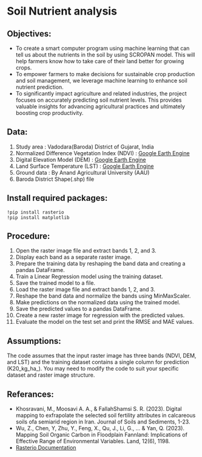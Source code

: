 # Soil Nutrient analysis

## Objectives:
* To create a smart computer program using machine learning that can tell us about the nutrients in the soil by using SCROPAN model. This will help farmers know how to take care of their land better for growing crops.
* To empower farmers to make decisions for sustainable crop production and soil management, we leverage machine learning to enhance soil nutrient prediction.
* To significantly impact agriculture and related industries, the project focuses on accurately predicting soil nutrient levels. This provides valuable insights for advancing agricultural practices and ultimately boosting crop productivity.

## Data:
1. Study area : Vadodara(Baroda) District of Gujarat, India
2. Normalized Difference Vegetation Index (NDVI) : [Google Earth Engine](https://developers.google.com/earth-engine/datasets/catalog/LANDSAT_LC08_C01_T1_32DAY_NDVI)
3. Digital Elevation Model (DEM) : [Google Earth Engine](https://developers.google.com/earth-engine/datasets/catalog/USGS_SRTMGL1_003)
4. Land Surface Temperature (LST) : [Google Earth Engine](https://developers.google.com/earth-engine/datasets/catalog/LANDSAT_LC08_C01_T1_8DAY_TOA)
5. Ground data : By Anand Agricultural University (AAU)
6. Baroda District Shape(.shp) file

## Install required packages:
~~~
!pip install rasterio
!pip install matplotlib
~~~

## Procedure:
1. Open the raster image file and extract bands 1, 2, and 3. 
2. Display each band as a separate raster image. 
3. Prepare the training data by reshaping the band data and creating a pandas DataFrame. 
4. Train a Linear Regression model using the training dataset. 
5. Save the trained model to a file. 
6. Load the raster image file and extract bands 1, 2, and 3. 
7. Reshape the band data and normalize the bands using MinMaxScaler. 
8. Make predictions on the normalized data using the trained model. 
9. Save the predicted values to a pandas DataFrame. 
10. Create a new raster image for regression with the predicted values. 
11. Evaluate the model on the test set and print the RMSE and MAE values.

## Assumptions:
The code assumes that the input raster image has three bands (NDVI, DEM, and LST) and the training dataset contains a single column for prediction (K20_kg_ha_). You may need to modify the code to suit your specific dataset and raster image structure.

## Referances:
* Khosravani, M., Moosavi A. A., & FallahShamsi S. R. (2023). Digital mapping to exfrapolate the selected soil fertility attributes in calcareous soils ofa semiarid region in Iran. Journal of Soils and Sediments, 1-23.
* Wu, Z., Chen, Y, Zhu, Y., Feng, X., Qu, J., Li, G., ... & Yan, Q. (2023). Mapping Soil Organic Carbon in Floodplain Fannland: Implications of Effective Range of Environmental Variables. Land, 12(6), 1198.
* [Rasterio Documentation](https://buildmedia.readthedocs.org/media/pdf/rasterio/latest/rasterio.pdf)